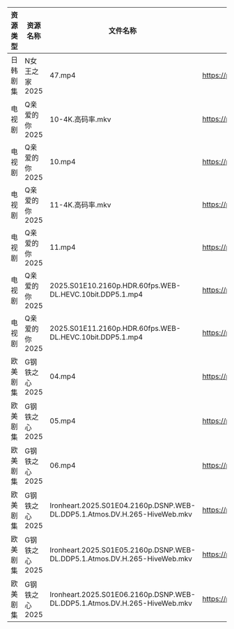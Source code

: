 | 资源类型 | 资源名称      | 文件名称                                                                      | 分享链接                                | 更新时间                |
| ---- | --------- | ------------------------------------------------------------------------- | ----------------------------------- | ------------------- |
| 日韩剧集 | N女王之家2025 | 47.mp4                                                                    | https://pan.quark.cn/s/a85463f38f49 | 2025-07-02 16:29:14 |
| 电视剧  | Q亲爱的你2025 | 10-4K.高码率.mkv                                                             | https://pan.quark.cn/s/1daa10912099 | 2025-07-02 16:30:24 |
| 电视剧  | Q亲爱的你2025 | 10.mp4                                                                    | https://pan.quark.cn/s/1daa10912099 | 2025-07-02 16:30:41 |
| 电视剧  | Q亲爱的你2025 | 11-4K.高码率.mkv                                                             | https://pan.quark.cn/s/1daa10912099 | 2025-07-02 16:30:19 |
| 电视剧  | Q亲爱的你2025 | 11.mp4                                                                    | https://pan.quark.cn/s/1daa10912099 | 2025-07-02 16:30:38 |
| 电视剧  | Q亲爱的你2025 | 2025.S01E10.2160p.HDR.60fps.WEB-DL.HEVC.10bit.DDP5.1.mp4                  | https://pan.quark.cn/s/1daa10912099 | 2025-07-02 16:30:29 |
| 电视剧  | Q亲爱的你2025 | 2025.S01E11.2160p.HDR.60fps.WEB-DL.HEVC.10bit.DDP5.1.mp4                  | https://pan.quark.cn/s/1daa10912099 | 2025-07-02 16:30:33 |
| 欧美剧集 | G钢铁之心2025 | 04.mp4                                                                    | https://pan.quark.cn/s/1f168534354f | 2025-07-02 16:22:51 |
| 欧美剧集 | G钢铁之心2025 | 05.mp4                                                                    | https://pan.quark.cn/s/1f168534354f | 2025-07-02 16:22:43 |
| 欧美剧集 | G钢铁之心2025 | 06.mp4                                                                    | https://pan.quark.cn/s/1f168534354f | 2025-07-02 16:22:48 |
| 欧美剧集 | G钢铁之心2025 | Ironheart.2025.S01E04.2160p.DSNP.WEB-DL.DDP5.1.Atmos.DV.H.265-HiveWeb.mkv | https://pan.quark.cn/s/1f168534354f | 2025-07-02 16:22:55 |
| 欧美剧集 | G钢铁之心2025 | Ironheart.2025.S01E05.2160p.DSNP.WEB-DL.DDP5.1.Atmos.DV.H.265-HiveWeb.mkv | https://pan.quark.cn/s/1f168534354f | 2025-07-02 16:23:00 |
| 欧美剧集 | G钢铁之心2025 | Ironheart.2025.S01E06.2160p.DSNP.WEB-DL.DDP5.1.Atmos.DV.H.265-HiveWeb.mkv | https://pan.quark.cn/s/1f168534354f | 2025-07-02 16:23:05 |
